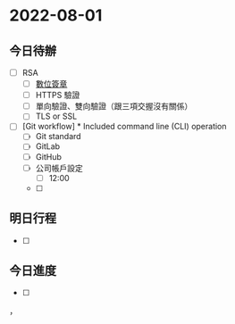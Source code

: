 #  2022-08-01
## 今日待辦
- [ ] RSA 
	- [ ] [數位簽章](演算法/數位簽章.md)
	- [ ] HTTPS 驗證
	- [ ] 單向驗證、雙向驗證（跟三項交握沒有關係）
	- [ ] TLS or SSL
- [ ] [Git workflow] * Included command line (CLI) operation
	- [ ] Git standard
	- [ ] GitLab
	- [ ] GitHub
	- [ ] 公司帳戶設定
		- [ ] 12:00 
	- [ ] 

## 明日行程
- [ ] 


## 今日進度
- [ ] 


，
